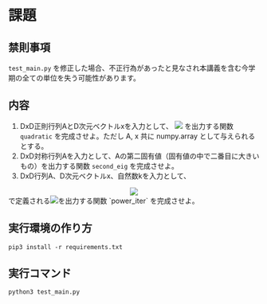 # 課題

## 禁則事項
`test_main.py` を修正した場合、不正行為があったと見なされ本講義を含む今学期の全ての単位を失う可能性があります。

## 内容
1. DxD正則行列AとD次元ベクトルxを入力として、  <img src="https://latex.codecogs.com/gif.latex?\sqrt{x^\top&space;A^{-1}&space;x}" /> を出力する関数 `quadratic` を完成させよ。ただし A, x 共に numpy.array として与えられるとする。
1. DxD対称行列Aを入力として、Aの第二固有値（固有値の中で二番目に大きいもの）を出力する関数 `second_eig` を完成させよ。
1. DxD行列A、D次元ベクトルx、自然数kを入力として、
<div align="center">
<img src="https://latex.codecogs.com/gif.latex?\begin{align}&space;\nonumber&space;v_1&=\dfrac{A^k&space;x}{\|A^k&space;x\|}&space;\\&space;\nonumber&space;\lambda_1&space;&=&space;v_1^\top&space;A&space;v_1&space;\end{align}" /> 
</div>
で定義される<img src="https://latex.codecogs.com/gif.latex?\lambda_1" />を出力する関数 `power_iter` を完成させよ。

## 実行環境の作り方
`pip3 install -r requirements.txt`

## 実行コマンド
`python3 test_main.py`
